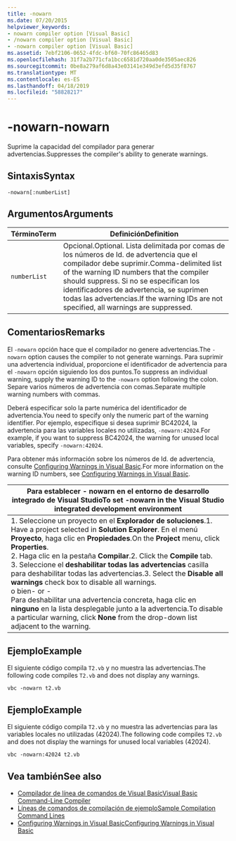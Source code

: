 ```yaml
---
title: -nowarn
ms.date: 07/20/2015
helpviewer_keywords:
- nowarn compiler option [Visual Basic]
- /nowarn compiler option [Visual Basic]
- -nowarn compiler option [Visual Basic]
ms.assetid: 7ebf2106-0652-4fdc-bf60-70fc86465d83
ms.openlocfilehash: 31f7a2b771cfa1bcc6581d720aa0de3505aec826
ms.sourcegitcommit: 0be8a279af6d8a43e03141e349d3efd5d35f8767
ms.translationtype: MT
ms.contentlocale: es-ES
ms.lasthandoff: 04/18/2019
ms.locfileid: "58828217"
---
```

# <a name="-nowarn"></a><span data-ttu-id="f043c-102">-nowarn</span><span class="sxs-lookup"><span data-stu-id="f043c-102">-nowarn</span></span>
<span data-ttu-id="f043c-103">Suprime la capacidad del compilador para generar advertencias.</span><span class="sxs-lookup"><span data-stu-id="f043c-103">Suppresses the compiler's ability to generate warnings.</span></span>  
  
## <a name="syntax"></a><span data-ttu-id="f043c-104">Sintaxis</span><span class="sxs-lookup"><span data-stu-id="f043c-104">Syntax</span></span>  
  
```  
-nowarn[:numberList]  
```  
  
## <a name="arguments"></a><span data-ttu-id="f043c-105">Argumentos</span><span class="sxs-lookup"><span data-stu-id="f043c-105">Arguments</span></span>  
  
|<span data-ttu-id="f043c-106">Término</span><span class="sxs-lookup"><span data-stu-id="f043c-106">Term</span></span>|<span data-ttu-id="f043c-107">Definición</span><span class="sxs-lookup"><span data-stu-id="f043c-107">Definition</span></span>|  
|---|---|  
|`numberList`|<span data-ttu-id="f043c-108">Opcional.</span><span class="sxs-lookup"><span data-stu-id="f043c-108">Optional.</span></span> <span data-ttu-id="f043c-109">Lista delimitada por comas de los números de Id. de advertencia que el compilador debe suprimir.</span><span class="sxs-lookup"><span data-stu-id="f043c-109">Comma-delimited list of the warning ID numbers that the compiler should suppress.</span></span> <span data-ttu-id="f043c-110">Si no se especifican los identificadores de advertencia, se suprimen todas las advertencias.</span><span class="sxs-lookup"><span data-stu-id="f043c-110">If the warning IDs are not specified, all warnings are suppressed.</span></span>|  
  
## <a name="remarks"></a><span data-ttu-id="f043c-111">Comentarios</span><span class="sxs-lookup"><span data-stu-id="f043c-111">Remarks</span></span>  
 <span data-ttu-id="f043c-112">El `-nowarn` opción hace que el compilador no genere advertencias.</span><span class="sxs-lookup"><span data-stu-id="f043c-112">The `-nowarn` option causes the compiler to not generate warnings.</span></span> <span data-ttu-id="f043c-113">Para suprimir una advertencia individual, proporcione el identificador de advertencia para el `-nowarn` opción siguiendo los dos puntos.</span><span class="sxs-lookup"><span data-stu-id="f043c-113">To suppress an individual warning, supply the warning ID to the `-nowarn` option following the colon.</span></span> <span data-ttu-id="f043c-114">Separe varios números de advertencia con comas.</span><span class="sxs-lookup"><span data-stu-id="f043c-114">Separate multiple warning numbers with commas.</span></span>  
  
 <span data-ttu-id="f043c-115">Deberá especificar solo la parte numérica del identificador de advertencia.</span><span class="sxs-lookup"><span data-stu-id="f043c-115">You need to specify only the numeric part of the warning identifier.</span></span> <span data-ttu-id="f043c-116">Por ejemplo, especifique si desea suprimir BC42024, la advertencia para las variables locales no utilizadas, `-nowarn:42024`.</span><span class="sxs-lookup"><span data-stu-id="f043c-116">For example, if you want to suppress BC42024, the warning for unused local variables, specify `-nowarn:42024`.</span></span>  
  
 <span data-ttu-id="f043c-117">Para obtener más información sobre los números de Id. de advertencia, consulte [Configuring Warnings in Visual Basic](/visualstudio/ide/configuring-warnings-in-visual-basic).</span><span class="sxs-lookup"><span data-stu-id="f043c-117">For more information on the warning ID numbers, see [Configuring Warnings in Visual Basic](/visualstudio/ide/configuring-warnings-in-visual-basic).</span></span>  
  
|<span data-ttu-id="f043c-118">Para establecer - nowarn en el entorno de desarrollo integrado de Visual Studio</span><span class="sxs-lookup"><span data-stu-id="f043c-118">To set -nowarn in the Visual Studio integrated development environment</span></span>|  
|---|  
|<span data-ttu-id="f043c-119">1.  Seleccione un proyecto en el **Explorador de soluciones**.</span><span class="sxs-lookup"><span data-stu-id="f043c-119">1.  Have a project selected in **Solution Explorer**.</span></span> <span data-ttu-id="f043c-120">En el menú **Proyecto**, haga clic en **Propiedades**.</span><span class="sxs-lookup"><span data-stu-id="f043c-120">On the **Project** menu, click **Properties**.</span></span> <br /><span data-ttu-id="f043c-121">2.  Haga clic en la pestaña **Compilar**.</span><span class="sxs-lookup"><span data-stu-id="f043c-121">2.  Click the **Compile** tab.</span></span><br /><span data-ttu-id="f043c-122">3.  Seleccione el **deshabilitar todas las advertencias** casilla para deshabilitar todas las advertencias.</span><span class="sxs-lookup"><span data-stu-id="f043c-122">3.  Select the **Disable all warnings** check box to disable all warnings.</span></span><br />     <span data-ttu-id="f043c-123">o bien</span><span class="sxs-lookup"><span data-stu-id="f043c-123">- or -</span></span><br />     <span data-ttu-id="f043c-124">Para deshabilitar una advertencia concreta, haga clic en **ninguno** en la lista desplegable junto a la advertencia.</span><span class="sxs-lookup"><span data-stu-id="f043c-124">To disable a particular warning, click **None** from the drop-down list adjacent to the warning.</span></span>|  
  
## <a name="example"></a><span data-ttu-id="f043c-125">Ejemplo</span><span class="sxs-lookup"><span data-stu-id="f043c-125">Example</span></span>  
 <span data-ttu-id="f043c-126">El siguiente código compila `T2.vb` y no muestra las advertencias.</span><span class="sxs-lookup"><span data-stu-id="f043c-126">The following code compiles `T2.vb` and does not display any warnings.</span></span>  
  
```console
vbc -nowarn t2.vb  
```  
  
## <a name="example"></a><span data-ttu-id="f043c-127">Ejemplo</span><span class="sxs-lookup"><span data-stu-id="f043c-127">Example</span></span>  
 <span data-ttu-id="f043c-128">El siguiente código compila `T2.vb` y no muestra las advertencias para las variables locales no utilizadas (42024).</span><span class="sxs-lookup"><span data-stu-id="f043c-128">The following code compiles `T2.vb` and does not display the warnings for unused local variables (42024).</span></span>  
  
```console
vbc -nowarn:42024 t2.vb  
```  
  
## <a name="see-also"></a><span data-ttu-id="f043c-129">Vea también</span><span class="sxs-lookup"><span data-stu-id="f043c-129">See also</span></span>

- [<span data-ttu-id="f043c-130">Compilador de línea de comandos de Visual Basic</span><span class="sxs-lookup"><span data-stu-id="f043c-130">Visual Basic Command-Line Compiler</span></span>](../../../visual-basic/reference/command-line-compiler/index.md)
- [<span data-ttu-id="f043c-131">Líneas de comandos de compilación de ejemplo</span><span class="sxs-lookup"><span data-stu-id="f043c-131">Sample Compilation Command Lines</span></span>](../../../visual-basic/reference/command-line-compiler/sample-compilation-command-lines.md)
- [<span data-ttu-id="f043c-132">Configuring Warnings in Visual Basic</span><span class="sxs-lookup"><span data-stu-id="f043c-132">Configuring Warnings in Visual Basic</span></span>](/visualstudio/ide/configuring-warnings-in-visual-basic)

